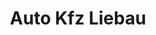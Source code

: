 ---
title: "Auto Kfz Liebau"
url: /sangerhausen-ot-breitenbach/auto-kfz-liebau/
shop: Autowerkstatt
---